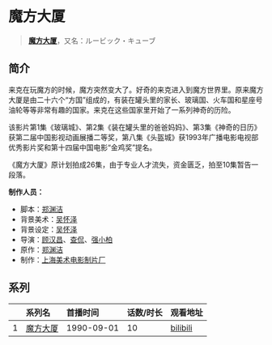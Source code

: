 # 魔方大厦


> <u>**[魔方大厦](https://bgm.tv/subject/2215)**</u>，又名：ルービック・キューブ

## 简介

来克在玩魔方的时候，魔方突然变大了。好奇的来克进入到魔方世界里。原来魔方大厦是由二十六个“方国”组成的，有装在罐头里的家长、玻璃国、火车国和星座号油轮等等非常有趣的国家。来克在这些国家里开始了一系列神奇的历险。

该影片第1集《玻璃城》、第2集《装在罐头里的爸爸妈妈》、第3集《神奇的日历》获第二届中国影视动画展播二等奖，第八集《头盔城》获1993年广播电影电视部优秀影片奖和第十四届中国电影“金鸡奖”提名。

《魔方大厦》原计划拍成26集，由于专业人才流失，资金匮乏，拍至10集暂告一段落。

**制作人员：**
- 脚本：[郑渊洁](https://bgm.tv/person/5978)
- 背景美术：[吴怀泽](https://bgm.tv/person/22357)
- 背景设定：[吴怀泽](https://bgm.tv/person/22357)
- 导演：[顾汉昌](https://bgm.tv/person/22250)、[查侃](https://bgm.tv/person/22361)、[强小柏](https://bgm.tv/person/22360)
- 原作：[郑渊洁](https://bgm.tv/person/5978)
- 制作：[上海美术电影制片厂](https://bgm.tv/person/7499)



## 系列

|     |   系列名   |   首播时间  | 话数/时长  | 观看地址 |
|:---  |:------    |:----      |:---       |:---  |
| 1 |[魔方大厦](https://bgm.tv/subject/2215)| 1990-09-01 | 10 | [bilibili](https://www.bilibili.com/video/BV1nM4y1p7aR)  |







